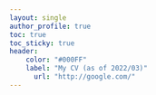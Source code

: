 ```yaml
---
layout: single
author_profile: true
toc: true
toc_sticky: true
header:
    color: "#000FF"
    label: "My CV (as of 2022/03)"
      url: "http://google.com/"
---
```


